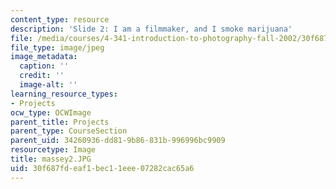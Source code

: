 ```yaml
---
content_type: resource
description: 'Slide 2: I am a filmmaker, and I smoke marijuana'
file: /media/courses/4-341-introduction-to-photography-fall-2002/30f687fdeaf1bec11eee07282cac65a6_massey2.JPG
file_type: image/jpeg
image_metadata:
  caption: ''
  credit: ''
  image-alt: ''
learning_resource_types:
- Projects
ocw_type: OCWImage
parent_title: Projects
parent_type: CourseSection
parent_uid: 34260936-dd81-9b86-831b-996996bc9909
resourcetype: Image
title: massey2.JPG
uid: 30f687fd-eaf1-bec1-1eee-07282cac65a6
---
```

